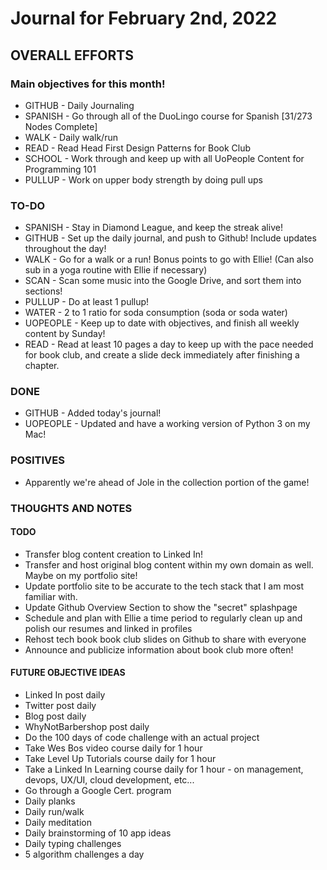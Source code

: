 # Journal for February 2nd, 2022 

## OVERALL EFFORTS

### Main objectives for this month!

- GITHUB - Daily Journaling
- SPANISH - Go through all of the DuoLingo course for Spanish [31/273 Nodes Complete]
- WALK - Daily walk/run
- READ - Read Head First Design Patterns for Book Club
- SCHOOL - Work through and keep up with all UoPeople Content for Programming 101
- PULLUP - Work on upper body strength by doing pull ups

### TO-DO

- SPANISH - Stay in Diamond League, and keep the streak alive!
- GITHUB - Set up the daily journal, and push to Github! Include updates throughout the day!
- WALK - Go for a walk or a run! Bonus points to go with Ellie! (Can also sub in a yoga routine with Ellie if necessary)
- SCAN - Scan some music into the Google Drive, and sort them into sections!
- PULLUP - Do at least 1 pullup!
- WATER - 2 to 1 ratio for soda consumption (soda or soda water)
- UOPEOPLE - Keep up to date with objectives, and finish all weekly content by Sunday!
- READ - Read at least 10 pages a day to keep up with the pace needed for book club, and create a slide deck immediately after finishing a chapter.

### DONE

- GITHUB - Added today's journal!
- UOPEOPLE - Updated and have a working version of Python 3 on my Mac!

### POSITIVES

- Apparently we're ahead of Jole in the collection portion of the game!

### THOUGHTS AND NOTES

#### TODO

- Transfer blog content creation to Linked In!
- Transfer and host original blog content within my own domain as well. Maybe on my portfolio site!
- Update portfolio site to be accurate to the tech stack that I am most familiar with.
- Update Github Overview Section to show the "secret" splashpage
- Schedule and plan with Ellie a time period to regularly clean up and polish our resumes and linked in profiles
- Rehost tech book book club slides on Github to share with everyone
- Announce and publicize information about book club more often!

#### FUTURE OBJECTIVE IDEAS

- Linked In post daily
- Twitter post daily
- Blog post daily
- WhyNotBarbershop post daily
- Do the 100 days of code challenge with an actual project
- Take Wes Bos video course daily for 1 hour
- Take Level Up Tutorials course daily for 1 hour
- Take a Linked In Learning course daily for 1 hour - on management, devops, UX/UI, cloud development, etc...
- Go through a Google Cert. program
- Daily planks
- Daily run/walk
- Daily meditation
- Daily brainstorming of 10 app ideas
- Daily typing challenges
- 5 algorithm challenges a day
